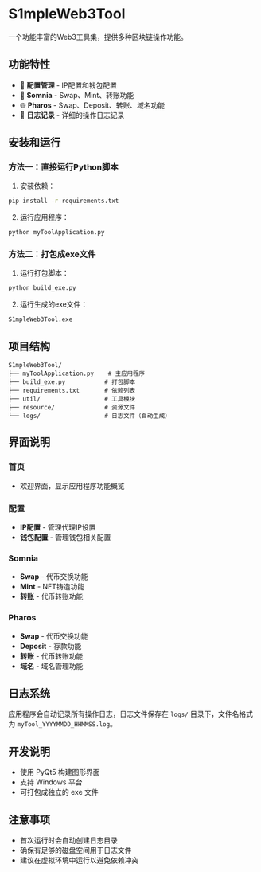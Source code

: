 # S1mpleWeb3Tool

一个功能丰富的Web3工具集，提供多种区块链操作功能。

## 功能特性

- 🔧 **配置管理** - IP配置和钱包配置
- 🔄 **Somnia** - Swap、Mint、转账功能
- 🌐 **Pharos** - Swap、Deposit、转账、域名功能
- 📝 **日志记录** - 详细的操作日志记录

## 安装和运行

### 方法一：直接运行Python脚本

1. 安装依赖：
```bash
pip install -r requirements.txt
```

2. 运行应用程序：
```bash
python myToolApplication.py
```

### 方法二：打包成exe文件

1. 运行打包脚本：
```bash
python build_exe.py
```

2. 运行生成的exe文件：
```bash
S1mpleWeb3Tool.exe
```

## 项目结构

```
S1mpleWeb3Tool/
├── myToolApplication.py    # 主应用程序
├── build_exe.py           # 打包脚本
├── requirements.txt       # 依赖列表
├── util/                  # 工具模块
├── resource/              # 资源文件
└── logs/                  # 日志文件（自动生成）
```

## 界面说明

### 首页
- 欢迎界面，显示应用程序功能概览

### 配置
- **IP配置** - 管理代理IP设置
- **钱包配置** - 管理钱包相关配置

### Somnia
- **Swap** - 代币交换功能
- **Mint** - NFT铸造功能
- **转账** - 代币转账功能

### Pharos
- **Swap** - 代币交换功能
- **Deposit** - 存款功能
- **转账** - 代币转账功能
- **域名** - 域名管理功能

## 日志系统

应用程序会自动记录所有操作日志，日志文件保存在 `logs/` 目录下，文件名格式为 `myTool_YYYYMMDD_HHMMSS.log`。

## 开发说明

- 使用 PyQt5 构建图形界面
- 支持 Windows 平台
- 可打包成独立的 exe 文件

## 注意事项

- 首次运行时会自动创建日志目录
- 确保有足够的磁盘空间用于日志文件
- 建议在虚拟环境中运行以避免依赖冲突